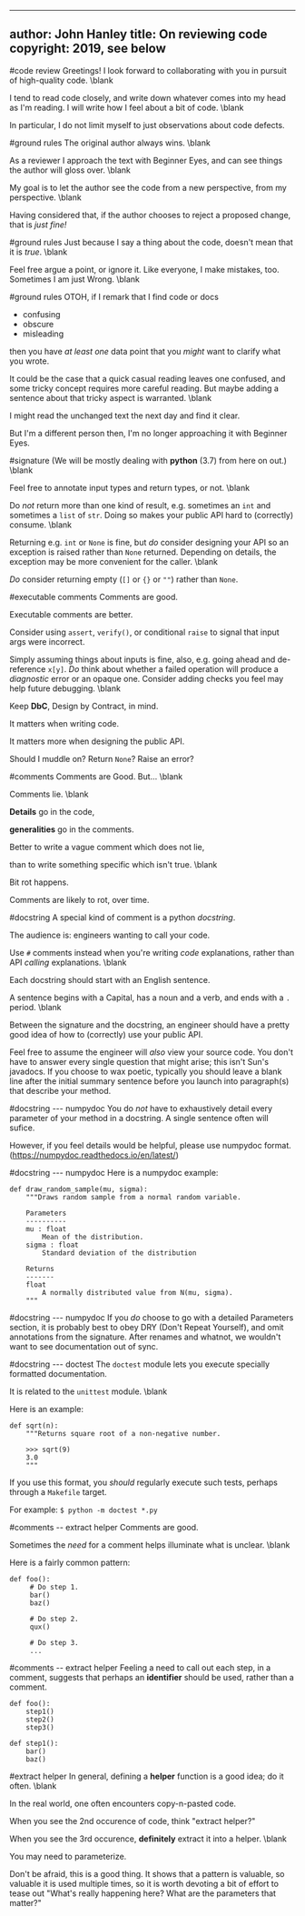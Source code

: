 
---
author: John Hanley
title: On reviewing code
copyright: 2019, see below
---

#code review
Greetings!
I look forward to collaborating with you
in pursuit of high-quality code.
\blank

I tend to read code closely,
and write down whatever comes into my head as I'm reading.
I will write how I feel about a bit of code.
\blank

In particular, I do not limit myself
to just observations about code defects.

#ground rules
The original author always wins.
\blank

As a reviewer I approach the text with Beginner Eyes,
and can see things the author will gloss over.
\blank

My goal is to let the author see the code from
a new perspective, from my perspective.
\blank

Having considered that, if the author chooses to
reject a proposed change, that is *just fine!*

#ground rules
Just because I say a thing about the code,
doesn't mean that it is *true*.
\blank

Feel free argue a point, or ignore it.
Like everyone, I make mistakes, too.
Sometimes I am just Wrong.
\blank

#ground rules
OTOH, if I remark that I find code or docs

- confusing
- obscure
- misleading

then you have *at least one* data point
that you *might* want to clarify what you wrote.

It could be the case that a quick casual reading
leaves one confused,
and some tricky concept requires more careful reading.
But maybe adding a sentence about that tricky aspect
is warranted.
\blank

I might read the unchanged text the next day and find it clear.

But I'm a different person then, I'm no longer approaching it
with Beginner Eyes.

#signature
(We will be mostly dealing with **python** (3.7) from here on out.)
\blank

Feel free to annotate input types and return types, or not.
\blank

Do *not* return more than one kind of result,
e.g. sometimes an `int` and sometimes a `list` of `str`.
Doing so makes your public API hard to (correctly) consume.
\blank

Returning e.g. `int` or `None` is fine,
but *do* consider designing your API so an exception is raised
rather than `None` returned.
Depending on details, the exception may be more convenient for the caller.
\blank

*Do* consider returning empty (`[]` or `{}` or `""`)
rather than `None`.

#executable comments
Comments are good.

Executable comments are better.

Consider using `assert`, `verify()`, or conditional `raise`
to signal that input args were incorrect.

Simply assuming things about inputs is fine, also,
e.g. going ahead and de-reference `x[y]`.
*Do* think about whether a failed operation
will produce a *diagnostic* error or an opaque one.
Consider adding checks you feel may help future debugging.
\blank

Keep **DbC**, Design by Contract, in mind.

It matters when writing code.

It matters more when designing the public API.

Should I muddle on? Return `None`? Raise an error?

#comments
Comments are Good. But...
\blank

Comments lie.
\blank

**Details** go in the code,

**generalities** go in the comments.

Better to write a vague comment which does not lie,

than to write something specific which isn't true.
\blank

Bit rot happens.

Comments are likely to rot, over time.

#docstring
A special kind of comment is a python *docstring*.

The audience is: engineers wanting to call your code.

Use `#` comments instead when you're writing *code* explanations,
rather than API *calling* explanations.
\blank

Each docstring should start with an English sentence.

A sentence begins with a Capital,
has a noun and a verb,
and ends with a `.` period.
\blank

Between the signature and the docstring,
an engineer should have a pretty good idea of how to
(correctly) use your public API.

Feel free to assume the engineer will *also* view your source code.
You don't have to answer every single question that might arise;
this isn't Sun's javadocs.
If you choose to wax poetic,
typically you should leave a blank line after the initial summary sentence
before you launch into paragraph(s) that describe your method.

#docstring --- numpydoc
You do *not* have to exhaustively detail every parameter of your method in a docstring.
A single sentence often will sufice.

However, if you feel details would be helpful,
please use numpydoc format. (https://numpydoc.readthedocs.io/en/latest/)

#docstring --- numpydoc
Here is a numpydoc example:

    def draw_random_sample(mu, sigma):
        """Draws random sample from a normal random variable.

        Parameters
        ----------
        mu : float
            Mean of the distribution.
        sigma : float
            Standard deviation of the distribution

        Returns
        -------
        float
            A normally distributed value from N(mu, sigma).
        """

#docstring --- numpydoc
If you *do* choose to go with a detailed Parameters section,
it is probably best to obey DRY (Don't Repeat Yourself),
and omit annotations from the signature.
After renames and whatnot,
we wouldn't want to see documentation out of sync.

#docstring --- doctest
The `doctest` module lets you execute specially formatted documentation.

It is related to the `unittest` module.
\blank

Here is an example:

    def sqrt(n):
        """Returns square root of a non-negative number.

        >>> sqrt(9)
        3.0
        """

If you use this format,
you *should* regularly execute such tests,
perhaps through a `Makefile` target.

For example: `$ python -m doctest *.py`

#comments -- extract helper
Comments are good.

Sometimes the *need* for a comment helps illuminate what is unclear.
\blank

Here is a fairly common pattern:

    def foo():
         # Do step 1.
         bar()
         baz()

         # Do step 2.
         qux()

         # Do step 3.
         ...

#comments -- extract helper
Feeling a need to call out each step, in a comment,
suggests that perhaps an **identifier** should be used,
rather than a comment.

    def foo():
        step1()
        step2()
        step3()

    def step1():
        bar()
        baz()

#extract helper
In general, defining a **helper** function is a good idea;
do it often.
\blank

In the real world, one often encounters copy-n-pasted code.

When you see the 2nd occurence of code, think "extract helper?"

When you see the 3rd occurence, **definitely** extract it into a helper.
\blank

You may need to parameterize.

Don't be afraid, this is a good thing.
It shows that a pattern is valuable,
so valuable it is used multiple times,
so it is worth devoting a bit of effort
to tease out "What's really happening here?
What are the parameters that matter?"


<!---
Copyright 2019 John Hanley.

Permission is hereby granted, free of charge, to any person obtaining a
copy of this software and associated documentation files (the "Software"),
to deal in the Software without restriction, including without limitation
the rights to use, copy, modify, merge, publish, distribute, sublicense,
and/or sell copies of the Software, and to permit persons to whom the
Software is furnished to do so, subject to the following conditions:
The above copyright notice and this permission notice shall be included in
all copies or substantial portions of the Software.
The software is provided "AS IS", without warranty of any kind, express or
implied, including but not limited to the warranties of merchantability,
fitness for a particular purpose and noninfringement. In no event shall
the authors or copyright holders be liable for any claim, damages or
other liability, whether in an action of contract, tort or otherwise,
arising from, out of or in connection with the software or the use or
other dealings in the software.
--->

